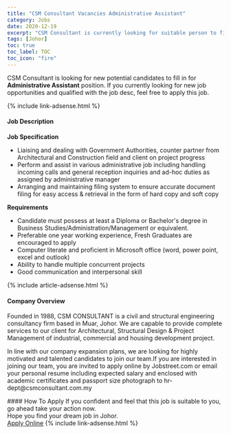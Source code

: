 ```yaml
---
title: "CSM Consultant Vacancies Administrative Assistant" 
category: Jobs 
date: 2020-12-19 
excerpt: "CSM Consultant is currently looking for suitable person to fill in the Administrative Assistant which positioned at Johor" 
tags: [Johor] 
toc: true 
toc_label: TOC 
toc_icon: "fire" 
--- 
```


<p>CSM Consultant is looking for new potential candidates to fill in for <b>Administrative Assistant</b> position. If you currently looking for new job opportunities and qualified with the job desc, feel free to apply this job.
</p>{% include link-adsense.html %} 
<div><div><div><h4>Job Description</h4></div></div><div><div><span><div><p><strong>Job Specification</strong></p><ul><li>Liaising and dealing with Government Authorities, counter partner from Architectural and Construction field and client on project progress</li><li>Perform and assist in various administrative job including handling incoming calls and general reception inquiries and ad-hoc duties as assigned by administrative manager</li><li>Arranging and maintaining filing system to ensure accurate document filing for easy access &amp; retrieval in the form of hard copy and soft copy</li></ul><p><strong>Requirements</strong></p><ul><li>Candidate must possess at least a Diploma or Bachelor's degree in Business Studies/Administration/Management or equivalent.</li><li>Preferable one year working experience, Fresh Graduates are encouraged to apply</li><li>Computer literate and proficient in Microsoft office (word, power point, excel and outlook)</li><li>Ability to handle multiple concurrent projects</li><li>Good communication and interpersonal skill</li></ul></div></span></div></div></div> 
{% include article-adsense.html %} 
<div><div><div><h4>Company Overview</h4></div></div><div><div><span><div><p>Founded in 1988, CSM CONSULTANT is a civil and structural engineering consultancy firm based in Muar, Johor. We are capable to provide complete services to our client for Architectural, Structural Design &amp; Project Management of industrial, commercial and housing development project.</p><p>In line with our company expansion plans, we are looking for highly motivated and talented candidates to join our team.If you are interested in joining our team, you are invited to apply online by Jobstreet.com or email your personal resume including expected salary and enclosed with academic certificates and passport size photograph to hr-dept@csmconsultant.com.my</p></div></span></div></div></div> 
#### How To Apply 
If you confident and feel that this job is suitable to you, go ahead take your action now. <br/> 
Hope you find your dream job in Johor. <br/> 
<a href="https://www.jobstreet.com.my/en/job/administrative-assistant-4447948?jobId=jobstreet-my-job-4447948&sectionRank=3&token=0~f8e0b80a-8e7d-4664-bb9c-aa9c3f6fac7b&fr=SRP%20View%20In%20New%20Ta" class="btn btn--info" target="_blank" rel="nofollow noopenner">Apply Online</a> 
{% include link-adsense.html %} 